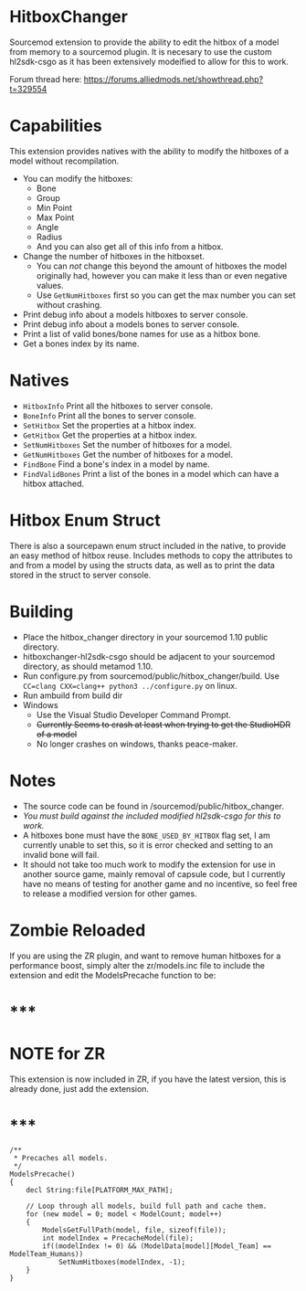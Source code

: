 # HitboxChanger
Sourcemod extension to provide the ability to edit the hitbox of a model from memory to a sourcemod plugin. It is necesary to use the custom hl2sdk-csgo as it has been extensively modeified to allow for this to work.

Forum thread here: https://forums.alliedmods.net/showthread.php?t=329554

# Capabilities
This extension provides natives with the ability to modify the hitboxes of a model without recompilation.
- You can modify the hitboxes:
  - Bone
  - Group
  - Min Point
  - Max Point
  - Angle
  - Radius
  - And you can also get all of this info from a hitbox.
- Change the number of hitboxes in the hitboxset.
  - You can *not* change this beyond the amount of hitboxes the model originally had, however you can make it less than or even negative values.
  - Use `GetNumHitboxes` first so you can get the max number you can set without crashing.
- Print debug info about a models hitboxes to server console.
- Print debug info about a models bones to server console.
- Print a list of valid bones/bone names for use as a hitbox bone.
- Get a bones index by its name.

# Natives
- `HitboxInfo`      Print all the hitboxes to server console.
- `BoneInfo`        Print all the bones to server console.
- `SetHitbox`       Set the properties at a hitbox index.
- `GetHitbox`       Get the properties at a hitbox index.
- `SetNumHitboxes`  Set the number of hitboxes for a model.
- `GetNumHitboxes`  Get the number of hitboxes for a model.
- `FindBone`        Find a bone's index in a model by name.
- `FindValidBones`  Print a list of the bones in a model which can have a hitbox attached.

# Hitbox Enum Struct
There is also a sourcepawn enum struct included in the native, to provide an easy method of hitbox reuse. Includes methods to copy the attributes to and from a model by using the structs data, as well as to print the data stored in the struct to server console.

# Building
- Place the hitbox_changer directory in your sourcemod 1.10 public directory.
- hitboxchanger-hl2sdk-csgo should be adjacent to your sourcemod directory, as should metamod 1.10.
- Run configure.py from sourcemod/public/hitbox_changer/build. Use `CC=clang CXX=clang++ python3 ../configure.py` on linux.
- Run ambuild from build dir
- Windows
  - Use the Visual Studio Developer Command Prompt.
  - ~~Currently Seems to crash at least when trying to get the StudioHDR of a model~~
  - No longer crashes on windows, thanks peace-maker.

# Notes
- The source code can be found in /sourcemod/public/hitbox_changer. 
- *You must build against the included modified hl2sdk-csgo for this to work.* 
- A hitboxes bone must have the `BONE_USED_BY_HITBOX` flag set, I am currently unable to set this, so it is error checked and setting to an invalid bone will fail.
- It should not take too much work to modify the extension for use in another source game, mainly removal of capsule code, but I currently have no means of testing for another game and no incentive, so feel free to release a modified version for other games. 

# Zombie Reloaded
If you are using the ZR plugin, and want to remove human hitboxes for a performance boost, simply alter the zr/models.inc file to include the extension and edit the ModelsPrecache function to be:
# *** 
# NOTE for ZR
This extension is now included in ZR, if you have the latest version, this is already done, just add the extension.
# ***
```sourcepawn
/**
 * Precaches all models.
 */
ModelsPrecache()
{
    decl String:file[PLATFORM_MAX_PATH];

    // Loop through all models, build full path and cache them.
    for (new model = 0; model < ModelCount; model++)
    {
        ModelsGetFullPath(model, file, sizeof(file));
        int modelIndex = PrecacheModel(file);
        if((modelIndex != 0) && (ModelData[model][Model_Team] == ModelTeam_Humans))
            SetNumHitboxes(modelIndex, -1);
    }
}
```
